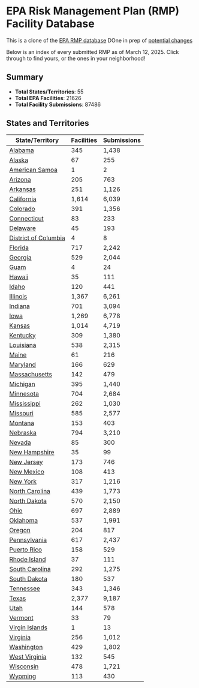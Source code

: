 # EPA Risk Management Plan (RMP) Facility Database

This is a clone of the [EPA RMP database](https://cdxapps.epa.gov/olem-rmp-pds/) 
DOne in prep of [potential changes](https://www.nytimes.com/2025/03/06/climate/epa-chemical-regulations-rewrite.html?unlocked_article_code=1.3U4.kui6.1DNU9FLFQ-Ly&smid=url-share) 

Below is an index of every submitted RMP as of March 12, 2025. Click through to find yours, or the ones in your neighborhood!

## Summary

- **Total States/Territories**: 55
- **Total EPA Facilities**: 21626
- **Total Facility Submissions**: 87486

## States and Territories

| State/Territory | Facilities | Submissions |
|----------------|------------|-------------|
| [Alabama](pages/states/AL/index.md) | 345 | 1,438 |
| [Alaska](pages/states/AK/index.md) | 67 | 255 |
| [American Samoa](pages/states/AS/index.md) | 1 | 2 |
| [Arizona](pages/states/AZ/index.md) | 205 | 763 |
| [Arkansas](pages/states/AR/index.md) | 251 | 1,126 |
| [California](pages/states/CA/index.md) | 1,614 | 6,039 |
| [Colorado](pages/states/CO/index.md) | 391 | 1,356 |
| [Connecticut](pages/states/CT/index.md) | 83 | 233 |
| [Delaware](pages/states/DE/index.md) | 45 | 193 |
| [District of Columbia](pages/states/DC/index.md) | 4 | 8 |
| [Florida](pages/states/FL/index.md) | 717 | 2,242 |
| [Georgia](pages/states/GA/index.md) | 529 | 2,044 |
| [Guam](pages/states/GU/index.md) | 4 | 24 |
| [Hawaii](pages/states/HI/index.md) | 35 | 111 |
| [Idaho](pages/states/ID/index.md) | 120 | 441 |
| [Illinois](pages/states/IL/index.md) | 1,367 | 6,261 |
| [Indiana](pages/states/IN/index.md) | 701 | 3,094 |
| [Iowa](pages/states/IA/index.md) | 1,269 | 6,778 |
| [Kansas](pages/states/KS/index.md) | 1,014 | 4,719 |
| [Kentucky](pages/states/KY/index.md) | 309 | 1,380 |
| [Louisiana](pages/states/LA/index.md) | 538 | 2,315 |
| [Maine](pages/states/ME/index.md) | 61 | 216 |
| [Maryland](pages/states/MD/index.md) | 166 | 629 |
| [Massachusetts](pages/states/MA/index.md) | 142 | 479 |
| [Michigan](pages/states/MI/index.md) | 395 | 1,440 |
| [Minnesota](pages/states/MN/index.md) | 704 | 2,684 |
| [Mississippi](pages/states/MS/index.md) | 262 | 1,030 |
| [Missouri](pages/states/MO/index.md) | 585 | 2,577 |
| [Montana](pages/states/MT/index.md) | 153 | 403 |
| [Nebraska](pages/states/NE/index.md) | 794 | 3,210 |
| [Nevada](pages/states/NV/index.md) | 85 | 300 |
| [New Hampshire](pages/states/NH/index.md) | 35 | 99 |
| [New Jersey](pages/states/NJ/index.md) | 173 | 746 |
| [New Mexico](pages/states/NM/index.md) | 108 | 413 |
| [New York](pages/states/NY/index.md) | 317 | 1,216 |
| [North Carolina](pages/states/NC/index.md) | 439 | 1,773 |
| [North Dakota](pages/states/ND/index.md) | 570 | 2,150 |
| [Ohio](pages/states/OH/index.md) | 697 | 2,889 |
| [Oklahoma](pages/states/OK/index.md) | 537 | 1,991 |
| [Oregon](pages/states/OR/index.md) | 204 | 817 |
| [Pennsylvania](pages/states/PA/index.md) | 617 | 2,437 |
| [Puerto Rico](pages/states/PR/index.md) | 158 | 529 |
| [Rhode Island](pages/states/RI/index.md) | 37 | 111 |
| [South Carolina](pages/states/SC/index.md) | 292 | 1,275 |
| [South Dakota](pages/states/SD/index.md) | 180 | 537 |
| [Tennessee](pages/states/TN/index.md) | 343 | 1,346 |
| [Texas](pages/states/TX/index.md) | 2,377 | 9,187 |
| [Utah](pages/states/UT/index.md) | 144 | 578 |
| [Vermont](pages/states/VT/index.md) | 33 | 79 |
| [Virgin Islands](pages/states/VI/index.md) | 1 | 13 |
| [Virginia](pages/states/VA/index.md) | 256 | 1,012 |
| [Washington](pages/states/WA/index.md) | 429 | 1,802 |
| [West Virginia](pages/states/WV/index.md) | 132 | 545 |
| [Wisconsin](pages/states/WI/index.md) | 478 | 1,721 |
| [Wyoming](pages/states/WY/index.md) | 113 | 430 |
